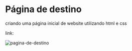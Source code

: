 # Página de destino

criando uma página inicial de website utilizando html e css

link: 

![pagina-de-destino](https://github.com/joe-higashii/pagina-de-destino/assets/129689531/f8ca4376-fd90-489e-bb2e-8a654b1b7a09)
